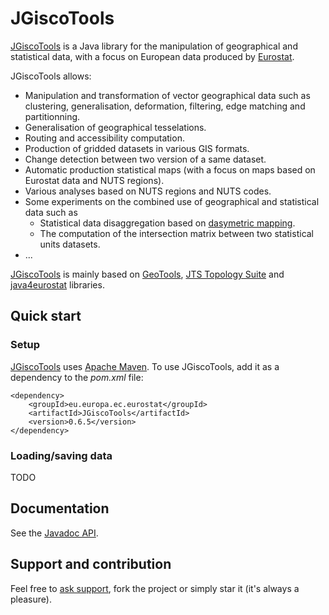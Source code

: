 # JGiscoTools

[JGiscoTools](https://github.com/eurostat/JGiscoTools) is a Java library for the manipulation of geographical and statistical data, with a focus on European data produced by [Eurostat](http://ec.europa.eu/eurostat).

JGiscoTools allows:
- Manipulation and transformation of vector geographical data such as clustering, generalisation, deformation, filtering, edge matching and partitionning.
- Generalisation of geographical tesselations.
- Routing and accessibility computation.
- Production of gridded datasets in various GIS formats.
- Change detection between two version of a same dataset.
- Automatic production statistical maps (with a focus on maps based on Eurostat data and NUTS regions).
- Various analyses based on NUTS regions and NUTS codes.
- Some experiments on the combined use of geographical and statistical data such as
  - Statistical data disaggregation based on [dasymetric mapping](https://en.wikipedia.org/wiki/Dasymetric_map).
  - The computation of the intersection matrix between two statistical units datasets.
- ...

[JGiscoTools](https://github.com/eurostat/JGiscoTools) is mainly based on [GeoTools](http://www.geotools.org/), [JTS Topology Suite](https://locationtech.github.io/jts/) and [java4eurostat](https://github.com/eurostat/java4eurostat) libraries.

## Quick start

### Setup

[JGiscoTools](https://github.com/eurostat/JGiscoTools) uses [Apache Maven](http://maven.apache.org/). To use JGiscoTools, add it as a dependency to the *pom.xml* file:

```
<dependency>
	<groupId>eu.europa.ec.eurostat</groupId>
	<artifactId>JGiscoTools</artifactId>
	<version>0.6.5</version>
</dependency>
```

### Loading/saving data

TODO

## Documentation

See the [Javadoc API](https://eurostat.github.io/JGiscoTools/src/site/apidocs/).

## Support and contribution

Feel free to [ask support](https://github.com/eurostat/JGiscoTools/issues/new), fork the project or simply star it (it's always a pleasure).
